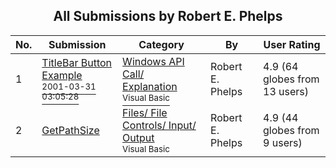 ﻿<div align="center">

## All Submissions by Robert E\. Phelps

</div>

No.  | Submission | Category | By   | User Rating
---- | ---------- | -------- | ---- | -----------
1 | [TitleBar Button Example<br /><sup>2001-03-31 03:05:28</sup>](https://github.com/Planet-Source-Code/robert-e-phelps-titlebar-button-example__1-22039) | [Windows API Call/ Explanation<br /><sup>Visual Basic</sup>](../ByCategory/windows-api-call-explanation__1-39.md) | Robert E\. Phelps | 4.9 (64 globes from 13 users)
2 | [GetPathSize<br />](https://github.com/Planet-Source-Code/robert-e-phelps-getpathsize__1-25803) | [Files/ File Controls/ Input/ Output<br /><sup>Visual Basic</sup>](../ByCategory/files-file-controls-input-output__1-3.md) | Robert E\. Phelps | 4.9 (44 globes from 9 users)
